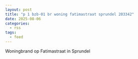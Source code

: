 ```yaml
---
layout: post
title: "p 1 bzb-01 br woning fatimastraat sprundel 203342"
date: 2025-08-06
categories: 
  - rss
tags: 
  - feed
---
```


Woningbrand op Fatimastraat in Sprundel

